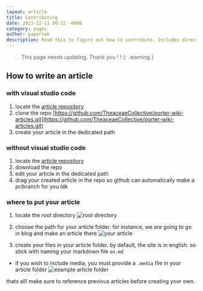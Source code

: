 ```yaml
---
layout: article
title: Contributing
date: 2023-12-11 06:12 -0600
category: pages
author: papertek
description: Read this to figure out how to contribute. Includes directions and guidelines.
---
```


> This page needs updating. Thank you ! !
{: .warning }

## How to write an article

### with visual studio code

1. locate the [article repository](https://github.com/TheaceaeCollective/porter-wiki-articles/tree/main)
2. clone the repo [https://github.com/TheaceaeCollective/porter-wiki-articles.git](https://github.com/TheaceaeCollective/porter-wiki-articles.git)
3. create your article in the dedicated path

### without visual studio code

1. locate the [article repository](https://github.com/TheaceaeCollective/porter-wiki-articles/tree/main)
2. download the repo
3. edit your article in the dedicated path
4. drag your created article in the repo so github can automatically make a pr/branch for you idk

### where to put your article

1. locate the root directory
![root directory](/root.png)

2. choose the path for your article folder. for instance, we are going to go in blog and make an article there
![your article](/your-article.png)

3. create your files in your article folder. by default, the site is in english. so stick with naming your markdown file `en.md`

- if you wish to include media, you must provide a `.media` file in your article folder
![example article folder](/path-content.png)

thats all! make sure to reference previous articles before creating your own.
